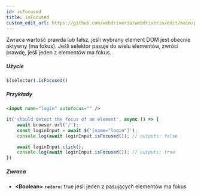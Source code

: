 ```yaml
---
id: isFocused
title: isFocused
custom_edit_url: https://github.com/webdriverio/webdriverio/edit/main/packages/webdriverio/src/commands/element/isFocused.ts
---
```


Zwraca wartość prawda lub fałsz, jeśli wybrany element DOM jest obecnie aktywny (ma fokus). Jeśli selektor pasuje do wielu elementów, zwróci prawdę, jeśli jeden z elementów ma fokus.

##### Użycie

```js
$(selector).isFocused()
```

##### Przykłady

```html title="index.html"
<input name="login" autofocus="" />
```

```js title="hasFocus.js"
it('should detect the focus of an element', async () => {
    await browser.url('/');
    const loginInput = await $('[name="login"]');
    console.log(await loginInput.isFocused()); // outputs: false

    await loginInput.click();
    console.log(await loginInput.isFocused()); // outputs: true
})
```

##### Zwraca

- **&lt;Boolean&gt;**
            **<code><var>return</var></code>:**          true jeśli jeden z pasujących elementów ma fokus